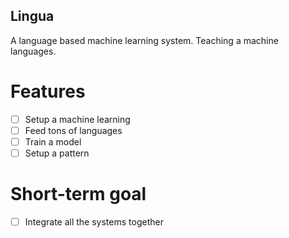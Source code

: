 ## Lingua

A language based machine learning system. Teaching a machine languages. 

# Features

* [  ] Setup a machine learning
* [  ] Feed tons of languages
* [  ] Train a model
* [  ] Setup a pattern

# Short-term goal

* [  ] Integrate all the systems together

